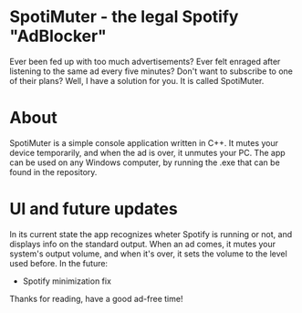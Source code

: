 # SpotiMuter - the legal Spotify "AdBlocker"
Ever been fed up with too much advertisements? Ever felt enraged after listening to the same ad every five minutes? Don't want to subscribe to one of their plans?
Well, I have a solution for you. It is called SpotiMuter.

# About
SpotiMuter is a simple console application written in C++. It mutes your device temporarily, and when the ad is over, it unmutes your PC.
The app can be used on any Windows computer, by running the .exe that can be found in the repository.

# UI and future updates
In its current state the app recognizes wheter Spotify is running or not, and displays info on the standard output. When an ad comes, it mutes your system's output volume, and when it's over, it sets the volume to the level used before.
In the future:
- Spotify minimization fix

Thanks for reading, have a good ad-free time!
